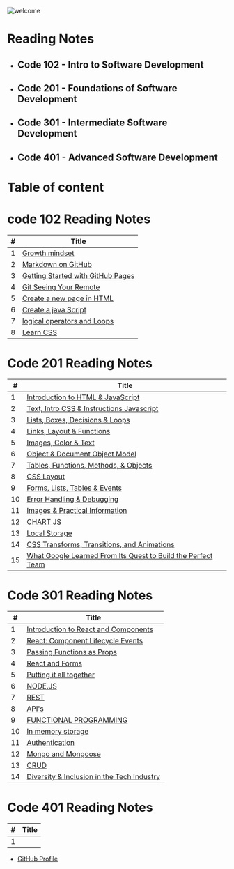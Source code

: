 ![welcome](https://media.nature.com/lw800/magazine-assets/d41586-019-00653-5/d41586-019-00653-5_16459152.jpg)

# Reading Notes

* ## Code 102 - Intro to Software Development

* ## Code 201 - Foundations of Software Development

* ## Code 301 - Intermediate Software Development

* ## Code 401 - Advanced Software Development

# Table of content

# code 102 Reading Notes

#|Title
---|-----
1|[Growth mindset](102/Growth-mindset)
2|[Markdown on GitHub](102/Markdown-on-GitHub)
3|[Getting Started with GitHub Pages](102/Getting-Started-with-GitHub-Pages)
4|[Git Seeing Your Remote](102/Git-Seeing-Your-Remote)
5|[Create a new page in HTML](102/how-to-create-website)
6|[Create a java Script](102/Read04)
7|[logical operators and Loops](102/Read05)
8|[Learn CSS](102/Read06)

# Code 201 Reading Notes

#|Title
---|-----
1|[Introduction to HTML & JavaScript](201/class-01)
2|[Text, Intro CSS & Instructions Javascript](201/class-02)
3|[Lists, Boxes, Decisions & Loops](201/class-03)
4|[Links, Layout & Functions](201/class-04)
5|[Images, Color & Text](201/class-05)
6|[Object & Document Object Model](201/class-06)
7|[Tables, Functions, Methods, & Objects](201/class-07)
8|[CSS Layout](201/class-08)
9|[Forms, Lists, Tables & Events](201/class-09)
10|[Error Handling & Debugging](201/class-10)
11|[Images & Practical Information](201/class-11)
12|[CHART JS](201/class-12)
13|[Local Storage](201/class-13)
14|[CSS Transforms, Transitions, and Animations](201/class-14)
15|[What Google Learned From Its Quest to Build the Perfect Team](201/class-14b)

# Code 301 Reading Notes

#|Title
---|-----
1|[Introduction to React and Components](301/class-01)
2|[React: Component Lifecycle Events](301/class-02)
3|[Passing Functions as Props](301/class-03)
4|[React and Forms](301/class-04)
5|[Putting it all together](301/class-05)
6|[NODE.JS](301/class-06)
7|[REST](301/class-07)
8|[API's](301/class-08)
9|[FUNCTIONAL PROGRAMMING](301/class-09)
10|[In memory storage](301/class-10)
11|[Authentication](301/class-11)
12|[Mongo and Mongoose](301/class-12)
13|[CRUD](301/class-13)
14|[Diversity & Inclusion in the Tech Industry](301/class-14)

# Code 401 Reading Notes

#|Title
---|-----
1|[]()

* [GitHub Profile](https://github.com/salehradwan/)
